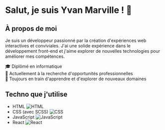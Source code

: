 # Salut, je suis Yvan Marville ! 👋

## À propos de moi
Je suis un développeur passionné par la création d'expériences web interactives et conviviales. J'ai une solide expérience dans le développement front-end et j'aime explorer de nouvelles technologies pour améliorer mes compétences.

🎓 Diplômé en informatique  
💼 Actuellement à la recherche d'opportunités professionnelles  
🌱 Toujours en train d'apprendre et d'explorer de nouveaux domaines  

## Techno que j'utilise

- HTML ![HTML](https://img.shields.io/badge/-HTML-orange)
- CSS (avec SCSS) ![CSS](https://img.shields.io/badge/-CSS-blueviolet)
- JavaScript ![JavaScript](https://img.shields.io/badge/-JavaScript-yellow)
- React ![React](https://img.shields.io/badge/-React-blue)
